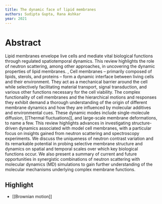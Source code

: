 ```yaml
---
title: The dynamic face of lipid membranes
authors: Sudipta Gupta, Rana Ashkar
year: 2021
---
```


# Abstract 
Lipid membranes envelope live cells and mediate vital biological functions through regulated spatiotemporal dynamics. This review highlights the role of neutron scattering, among other approaches, in uncovering the dynamic properties of lipid membranes. , Cell membranes – primarily composed of lipids, sterols, and proteins – form a dynamic interface between living cells and their environment. They act as a mechanical barrier around the cell while selectively facilitating material transport, signal transduction, and various other functions necessary for the cell viability. The complex functionality of cell membranes and the hierarchical motions and responses they exhibit demand a thorough understanding of the origin of different membrane dynamics and how they are influenced by molecular additives and environmental cues. These dynamic modes include single-molecule diffusion, [[Thermal fluctuations]], and large-scale membrane deformations, to name a few. This review highlights advances in investigating structure-driven dynamics associated with model cell membranes, with a particular focus on insights gained from neutron scattering and spectroscopy experiments. We discuss the uniqueness of neutron contrast variation and its remarkable potential in probing selective membrane structure and dynamics on spatial and temporal scales over which key biological functions occur. We also present a summary of current and future opportunities in synergistic combinations of neutron scattering with molecular dynamics (MD) simulations to gain further understanding of the molecular mechanisms underlying complex membrane functions.

## Highlight 

- [[Brownian motion]]


